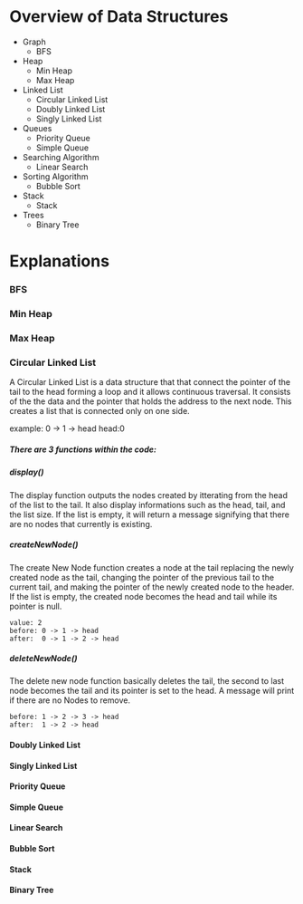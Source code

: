 # Overview of Data Structures
- Graph
    - BFS
- Heap
    - Min Heap
    - Max Heap
- Linked List
    - Circular Linked List
    - Doubly Linked List
    - Singly Linked List
- Queues
    - Priority Queue
    - Simple Queue
- Searching Algorithm
    - Linear Search
- Sorting Algorithm
    - Bubble Sort
- Stack
    - Stack
- Trees
    - Binary Tree

# Explanations
### BFS
### Min Heap
### Max Heap
### Circular Linked List
A Circular Linked List is a data structure that that connect the pointer of the tail to the head forming a loop and it allows continuous traversal. It consists of the the data and the pointer that holds the address to the next node. This creates a list that is connected only on one side.

example:
0 -> 1 -> head 
head:0
    
##### There are 3 functions within the code:
##### display() 
The display function outputs the nodes created by itterating from the head of the list to the tail. It also display informations such as the head, tail, and the list size. If the list is empty, it will return a message signifying that there are no nodes that currently is existing. 
##### createNewNode()
The create New Node function creates a node at the tail replacing the newly created node as the tail, changing the pointer of the previous tail to the current tail, and making the pointer of the newly created node to the header. If the list is empty, the created node becomes the head and tail while its pointer is null.

    value: 2
    before: 0 -> 1 -> head
    after:  0 -> 1 -> 2 -> head
##### deleteNewNode()
The delete new node function basically deletes the tail, the second to last node becomes the tail and its pointer is set to the head. A message will print if there are no Nodes to remove.
    
    before: 1 -> 2 -> 3 -> head
    after:  1 -> 2 -> head
    
#### Doubly Linked List
#### Singly Linked List
#### Priority Queue
#### Simple Queue
#### Linear Search
#### Bubble Sort
#### Stack
#### Binary Tree 











